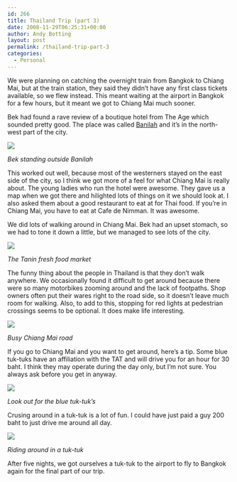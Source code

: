```yaml
---
id: 266
title: Thailand Trip (part 3)
date: 2008-11-29T06:25:31+00:00
author: Andy Botting
layout: post
permalink: /thailand-trip-part-3
categories:
  - Personal
---
```

We were planning on catching the overnight train from Bangkok to Chiang Mai, but at the train station, they said they didn&#8217;t have any first class tickets available, so we flew instead. This meant waiting at the airport in Bangkok for a few hours, but it meant we got to Chiang Mai much sooner.

Bek had found a rave review of a boutique hotel from The Age which sounded pretty good. The place was called [Banilah](http://www.banilah.com) and it&#8217;s in the north-west part of the city. 

[![](http://lh4.ggpht.com/_KPmVE0YnzRY/SS4e99iOkGI/AAAAAAAACEc/aUobeq6Vep0/s400/img_1477.jpg)](http://picasaweb.google.com/lh/photo/sGpXTG8Ug5ji1ODFXPvODQ)
  
_Bek standing outside Banilah_

This worked out well, because most of the westerners stayed on the east side of the city, so I think we got more of a feel for what Chiang Mai is really about. The young ladies who run the hotel were awesome. They gave us a map when we got there and hilighted lots of things on it we should look at. I also asked them about a good restaurant to eat at for Thai food. If you&#8217;re in Chiang Mai, you have to eat at Cafe de Nimman. It was awesome.

We did lots of walking around in Chiang Mai. Bek had an upset stomach, so we had to tone it down a little, but we managed to see lots of the city.

[![](http://lh6.ggpht.com/_KPmVE0YnzRY/SS4e4XaO-8I/AAAAAAAACEQ/F1UIdmkGR1U/s400/img_1473.jpg)](http://picasaweb.google.com/lh/photo/OQVou0VQ7uLe25xTXYd2eQ)
  
_The Tanin fresh food market_

The funny thing about the people in Thailand is that they don&#8217;t walk anywhere. We occasionally found it difficult to get around because there were so many motorbikes zooming around and the lack of footpaths. Shop owners often put their wares right to the road side, so it doesn&#8217;t leave much room for walking. Also, to add to this, stopping for red lights at pedestrian crossings seems to be optional. It does make life interesting.

[![](http://lh6.ggpht.com/_KPmVE0YnzRY/SS4etRaOMHI/AAAAAAAACD4/KN2-zvXi6-4/s400/img_1464.jpg)](http://picasaweb.google.com/lh/photo/N-f64bTeXi_DEryDrD_T8Q)
  
_Busy Chiang Mai road_

If you go to Chiang Mai and you want to get around, here&#8217;s a tip. Some blue tuk-tuks have an affiliation with the TAT and will drive you for an hour for 30 baht. I think they may operate during the day only, but I&#8217;m not sure. You always ask before you get in anyway.

[![](http://lh4.ggpht.com/_KPmVE0YnzRY/SS4edeN0-iI/AAAAAAAACDQ/FioM7yBPY7c/s400/img_8503.jpg)](http://picasaweb.google.com/lh/photo/XnbsAEIPuLUHOKsTW2eGnA)
  
_Look out for the blue tuk-tuk&#8217;s_

Crusing around in a tuk-tuk is a lot of fun. I could have just paid a guy 200 baht to just drive me around all day.

[![](http://lh3.ggpht.com/_KPmVE0YnzRY/SS4e_YJXO_I/AAAAAAAACEg/iatUcZlNSyI/s400/img_1481.jpg)](http://picasaweb.google.com/lh/photo/FVDClX2ERZbeBd7XSCr3Fg)
  
_Riding around in a tuk-tuk_

After five nights, we got ourselves a tuk-tuk to the airport to fly to Bangkok again for the final part of our trip.